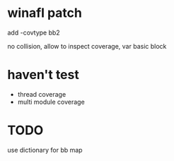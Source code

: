 # winafl patch
add -covtype bb2

no collision, allow to inspect coverage, var basic block

# haven't test
+ thread coverage
+ multi module coverage

# TODO
use dictionary for bb map